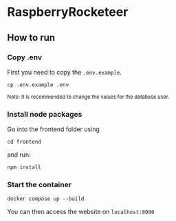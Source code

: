 # RaspberryRocketeer

## How to run

### Copy .env
First you need to copy the `.env.example`.

```shell
cp .env.example .env
```

<small>Note: It is recommended to change the values for the database user.</small>

### Install node packages
Go into the frontend folder using
```shell
cd frontend
```
and run:
```shell
npm install
```

### Start the container

```shell
docker compose up --build
```

You can then access the website on `localhost:8080`
